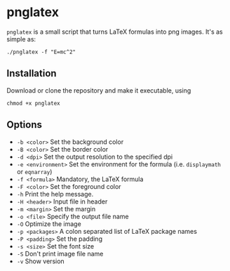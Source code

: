 # pnglatex
`pnglatex` is a small script that turns LaTeX formulas into png images. It's as simple as:

    ./pnglatex -f "E=mc^2"

## Installation
Download or clone the repository and make it executable, using

    chmod +x pnglatex

## Options
+ `-b <color>` Set the background color
+ `-B <color>` Set the border color
+ `-d <dpi>` Set the output resolution to the specified dpi
+ `-e <environment>` Set the environment for the formula (i.e. `displaymath` or `eqnarray`)
+ `-f <formula>` Mandatory, the LaTeX formula
+ `-F <color>` Set the foreground color
+ `-h` Print the help message.
+ `-H <header>` Input file in header
+ `-m <margin>` Set the margin
+ `-o <file>` Specify the output file name
+ `-O` Optimize the image
+ `-p <packages>` A colon separated list of LaTeX package names
+ `-P <padding>` Set the padding
+ `-s <size>` Set the font size
+ `-S` Don't print image file name
+ `-v` Show version
